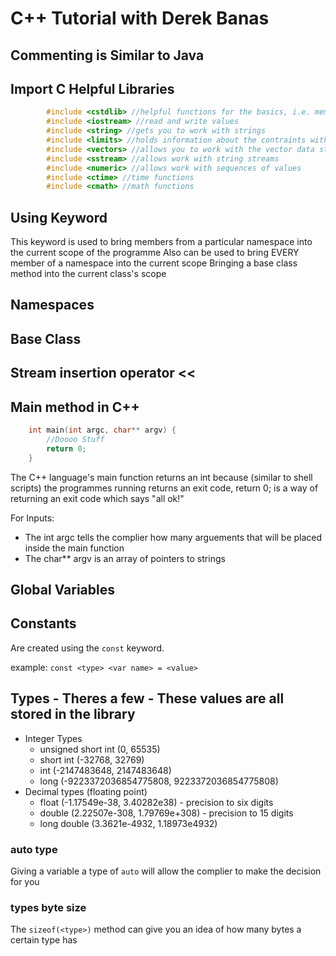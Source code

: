 # C++ Tutorial with Derek Banas

## Commenting is Similar to Java

## Import C Helpful Libraries

```cpp
		#include <cstdlib> //helpful functions for the basics, i.e. memory management etc.
		#include <iostream> //read and write values
		#include <string> //gets you to work with strings
		#include <limits> //holds information about the contraints with data types
		#include <vectors> //allows you to work with the vector data structure
		#include <sstream> //allows work with string streams
		#include <numeric> //allows work with sequences of values
		#include <ctime> //time functions
		#include <cmath> //math functions
```

## Using Keyword

This keyword is used to bring members from a particular namespace into the current scope of the programme
Also can be used to bring EVERY member of a namespace into the current scope
Bringing a base class method into the current class's scope

## Namespaces



## Base Class


## Stream insertion operator <<

## Main method in C++

```cpp
	int main(int argc, char** argv) {
		//Doooo Stuff
		return 0;
	}
```

The C++ language's main function returns an int because (similar to shell scripts) the programmes running returns an exit code, return 0; is a way of returning an exit code which says "all ok!"

For Inputs: 
* The int argc tells the complier how many arguements that will be placed inside the main function
* The char** argv is an array of pointers to strings

## Global Variables

## Constants

Are created using the `const` keyword.

example: `const <type> <var name> = <value>`

## Types - Theres a few - These values are all stored in the <limits> library

* Integer Types
	* unsigned short int (0, 65535)
	* short int (-32768, 32769)
	* int (-2147483648, 2147483648) 
	* long (-9223372036854775808, 9223372036854775808)
* Decimal types (floating point)
	* float (-1.17549e-38, 3.40282e38) - precision to six digits
	* double (2.22507e-308, 1.79769e+308) - precision to 15 digits
	* long double (3.3621e-4932, 1.18973e4932)

### auto type

Giving a variable a type of `auto` will allow the complier to make the decision for you

### types byte size

The `sizeof(<type>)` method can give you an idea of how many bytes a certain type has


